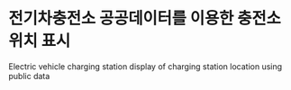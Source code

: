 # 전기차충전소 공공데이터를 이용한 충전소 위치 표시 
Electric vehicle charging station display of charging station location using public data

